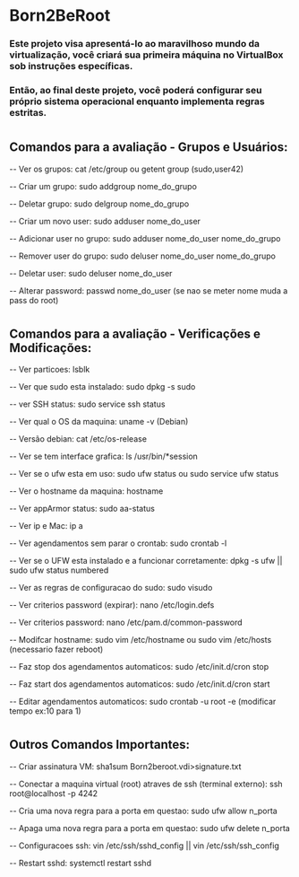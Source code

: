 # Born2BeRoot

### Este projeto visa apresentá-lo ao maravilhoso mundo da virtualização, você criará sua primeira máquina no VirtualBox sob instruções específicas. 

### Então, ao final deste projeto, você poderá configurar seu próprio sistema operacional enquanto implementa regras estritas.

#
## Comandos para a avaliação - Grupos e Usuários:

-- Ver os grupos: cat /etc/group ou getent group (sudo,user42)

-- Criar um grupo: sudo addgroup nome_do_grupo

-- Deletar grupo: sudo delgroup nome_do_grupo

-- Criar um novo user: sudo adduser nome_do_user

-- Adicionar user no grupo: sudo adduser nome_do_user nome_do_grupo

-- Remover user do grupo: sudo deluser nome_do_user nome_do_grupo

-- Deletar user: sudo deluser nome_do_user

-- Alterar password: passwd nome_do_user (se nao se meter nome muda a pass do root)
#
## Comandos para a avaliação - Verificações e Modificações:


-- Ver particoes: lsblk

-- Ver que sudo esta instalado: sudo dpkg -s sudo

-- ver SSH status: sudo service ssh status

-- Ver qual o OS da maquina: uname -v (Debian)

-- Versão debian: cat /etc/os-release 

-- Ver se tem interface grafica: ls /usr/bin/*session 

-- Ver se o ufw esta em uso: sudo ufw status ou sudo service ufw status

-- Ver o hostname da maquina: hostname

-- Ver appArmor status: sudo aa-status

-- Ver ip e Mac: ip a

-- Ver agendamentos sem parar o crontab: sudo crontab -l

-- Ver se o UFW esta instalado e a funcionar corretamente: dpkg -s ufw || sudo ufw status numbered

-- Ver as regras de configuracao do sudo: sudo visudo

-- Ver criterios password (expirar): nano /etc/login.defs

-- Ver criterios password: nano /etc/pam.d/common-password 

-- Modifcar hostname: sudo vim /etc/hostname ou sudo vim /etc/hosts (necessario fazer reboot)

-- Faz stop dos agendamentos automaticos: sudo /etc/init.d/cron stop

-- Faz start dos agendamentos automaticos: sudo /etc/init.d/cron start

-- Editar agendamentos automaticos: sudo crontab -u root -e (modificar tempo ex:10 para 1)
#
## Outros Comandos Importantes:

-- Criar assinatura VM: sha1sum Born2beroot.vdi>signature.txt

-- Conectar a maquina virtual (root) atraves de ssh (terminal externo): ssh root@localhost -p 4242

-- Cria uma nova regra para a porta em questao: sudo ufw allow n_porta

-- Apaga uma nova regra para a porta em questao: sudo ufw delete n_porta

-- Configuracoes ssh: vin /etc/ssh/sshd_config || vin /etc/ssh/ssh_config

-- Restart sshd: systemctl restart sshd



